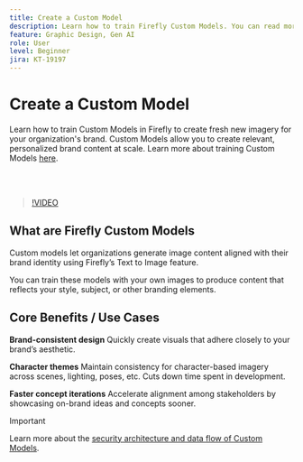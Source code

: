 ```yaml
---
title: Create a Custom Model
description: Learn how to train Firefly Custom Models. You can read more details [here](https://helpx.adobe.com/firefly/web/work-with-enterprise-features/train-custom-models/custom-models-overview.html).
feature: Graphic Design, Gen AI
role: User
level: Beginner
jira: KT-19197
---
```

# Create a Custom Model

Learn how to train Custom Models in Firefly to create fresh new imagery for your organization's brand. Custom Models allow you to create relevant, personalized brand content at scale. Learn more about training Custom Models [here](https://helpx.adobe.com/firefly/web/work-with-enterprise-features/train-custom-models/custom-models-overview.html).

<br>&nbsp;

>[!VIDEO](https://video.tv.adobe.com/v/3474931?quality=12&learn=on&hidetitle=true)

## What are Firefly Custom Models

Custom models let organizations generate image content aligned with their brand identity using Firefly’s Text to Image feature. 

You can train these models with your own images to produce content that reflects your style, subject, or other branding elements. 

## Core Benefits / Use Cases

**Brand-consistent design** Quickly create visuals that adhere closely to your brand’s aesthetic. 

**Character themes** Maintain consistency for character-based imagery across scenes, lighting, poses, etc. Cuts down time spent in development. 

**Faster concept iterations** Accelerate alignment among stakeholders by showcasing on-brand ideas and concepts sooner. 

>[!IMPORTANT]
>
>Learn more about the [security architecture and data flow of Custom Models](https://www.adobe.com/content/dam/cc/en/trust-center/ungated/whitepapers/creative-cloud/adobe-firefly-custom-models-security-fact-sheet.pdf).
